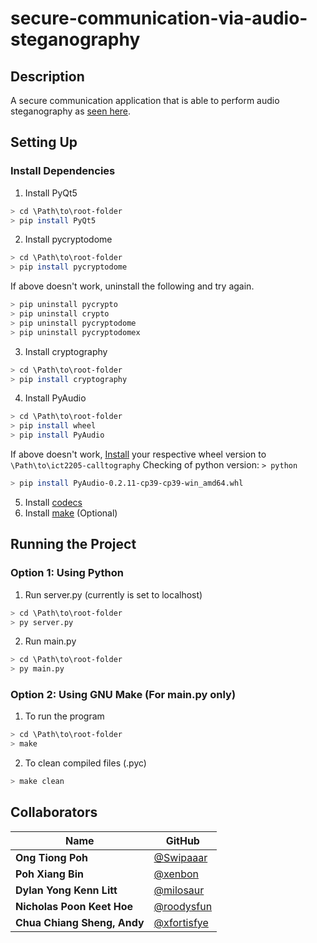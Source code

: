 # secure-communication-via-audio-steganography

## Description
A secure communication application that is able to perform audio steganography as [seen here](https://www.youtube.com/watch?v=-nEjcmOSe7E).

## Setting Up
### Install Dependencies
1. Install PyQt5
```bash
> cd \Path\to\root-folder
> pip install PyQt5
```
2. Install pycryptodome
```bash
> cd \Path\to\root-folder
> pip install pycryptodome
```
If above doesn't work, uninstall the following and try again.
```bash
> pip uninstall pycrypto
> pip uninstall crypto
> pip uninstall pycryptodome
> pip uninstall pycryptodomex
```
3. Install cryptography
```bash
> cd \Path\to\root-folder
> pip install cryptography
```
4. Install PyAudio
```bash
> cd \Path\to\root-folder
> pip install wheel
> pip install PyAudio
```
If above doesn't work, [Install](https://www.lfd.uci.edu/~gohlke/pythonlibs/#pyaudio) your respective wheel version to `\Path\to\ict2205-calltography`
Checking of python version: `> python`
```bash
> pip install PyAudio-0.2.11-cp39-cp39-win_amd64.whl
```
5. Install [codecs](https://files3.codecguide.com/K-Lite_Codec_Pack_1610_Full.exe)
6. Install [make](https://github.com/xfortisfye/303-see-other/blob/main/dependencies.md#make) (Optional)

## Running the Project
### Option 1: Using Python
1. Run server.py (currently is set to localhost)
```bash
> cd \Path\to\root-folder
> py server.py
```
2. Run main.py
```bash
> cd \Path\to\root-folder
> py main.py
```

### Option 2: Using GNU Make (For main.py only)
1. To run the program
```bash
> cd \Path\to\root-folder
> make
```
2. To clean compiled files (.pyc)
```bash
> make clean
```


## Collaborators
| Name                        | GitHub                                         |
| --------------------------- | ---------------------------------------------- | 
| **Ong Tiong Poh**           | [@Swipaaar](https://github.com/Swipaaar)       |
| **Poh Xiang Bin**           | [@xenbon](https://github.com/xenbon)           |
| **Dylan Yong Kenn Litt**    | [@milosaur](https://github.com/milosaur)       | 
| **Nicholas Poon Keet Hoe**  | [@roodysfun](https://github.com/roodysfun)     |
| **Chua Chiang Sheng, Andy** | [@xfortisfye](https://github.com/xfortisfye)   |
